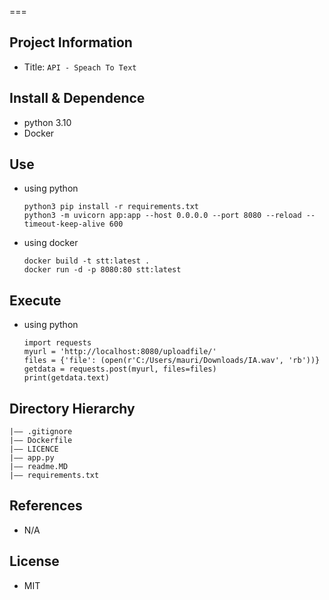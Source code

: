 
===
## Project Information
- Title:  `API - Speach To Text`


## Install & Dependence
- python 3.10
- Docker


## Use
- using python
  ```
  python3 pip install -r requirements.txt
  python3 -m uvicorn app:app --host 0.0.0.0 --port 8080 --reload --timeout-keep-alive 600
  ```
- using docker
  ```
  docker build -t stt:latest .
  docker run -d -p 8080:80 stt:latest
  ```
## Execute

- using python
  ```
  import requests
  myurl = 'http://localhost:8080/uploadfile/'
  files = {'file': (open(r'C:/Users/mauri/Downloads/IA.wav', 'rb'))}
  getdata = requests.post(myurl, files=files)
  print(getdata.text)

  ```

## Directory Hierarchy
```
|—— .gitignore
|—— Dockerfile
|—— LICENCE
|—— app.py
|—— readme.MD
|—— requirements.txt
```

## References
- N/A
  
## License
- MIT
